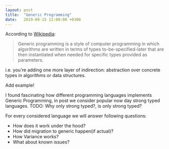 ```yaml
---
layout: post
title:  "Generic Programming"
date:   2019-09-15 12:00:00 +0300
---
```


According to [Wikipedia](https://en.wikipedia.org/wiki/Generic_programming):

> Generic programming is a style of computer programming in which algorithms are written in terms of types to-be-specified-later that are then instantiated when needed for specific types provided as parameters. 

i.e. you're adding one more layer of indirection: abstraction over concrete types in algorithms or data structures.

Add example!

I found fascinating how different programming languages implements Generic Programming, in post we consider popular now day strong typed languages. TODO: Why only strong typed?, is only strong typed?

For every considered language we will answer following questions:
* How does it work under the hood?
* How did migration to generic happen(if actual)?
* How Variance works?
* What about known issues?

